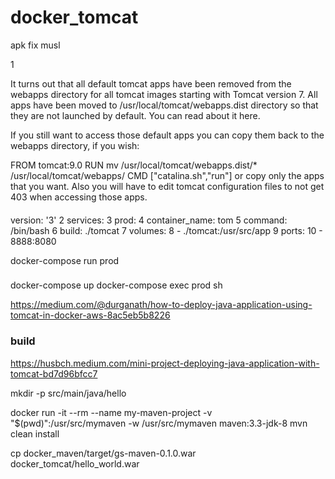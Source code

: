 # docker_tomcat

apk fix musl


1

It turns out that all default tomcat apps have been removed from the webapps directory for all tomcat images starting with Tomcat version 7. All apps have been moved to /usr/local/tomcat/webapps.dist directory so that they are not launched by default. You can read about it here.

If you still want to access those default apps you can copy them back to the webapps directory, if you wish:

FROM tomcat:9.0
RUN mv /usr/local/tomcat/webapps.dist/* /usr/local/tomcat/webapps/
CMD ["catalina.sh","run"]
or copy only the apps that you want. Also you will have to edit tomcat configuration files to not get 403 when accessing those apps.

####
version: '3'
  2 services:
  3   prod:
  4     container_name: tom
  5     command: /bin/bash
  6     build: ./tomcat
  7     volumes:
  8       - ./tomcat:/usr/src/app
  9     ports:
 10       - 8888:8080

docker-compose run prod
###
docker-compose up
docker-compose exec prod sh

https://medium.com/@durganath/how-to-deploy-java-application-using-tomcat-in-docker-aws-8ac5eb5b8226

### build

https://husbch.medium.com/mini-project-deploying-java-application-with-tomcat-bd7d96bfcc7

mkdir -p src/main/java/hello

docker run -it --rm --name my-maven-project -v "$(pwd)":/usr/src/mymaven -w /usr/src/mymaven maven:3.3-jdk-8 mvn clean install


cp docker_maven/target/gs-maven-0.1.0.war docker_tomcat/hello_world.war
